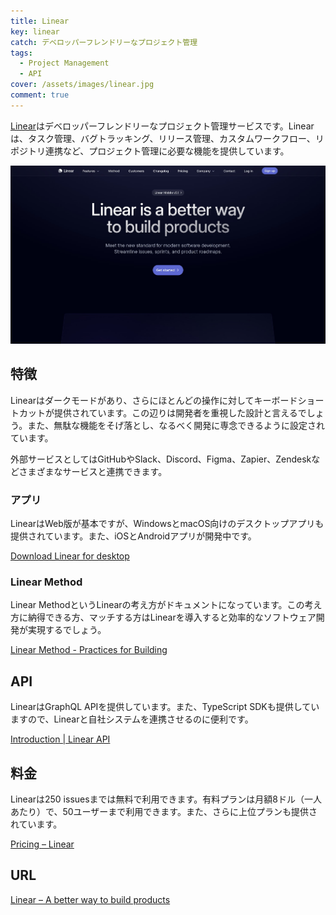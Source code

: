 ```yaml
---
title: Linear
key: linear
catch: デベロッパーフレンドリーなプロジェクト管理
tags:
  - Project Management
  - API
cover: /assets/images/linear.jpg
comment: true
---
```


[Linear](https://linear.app/)はデベロッパーフレンドリーなプロジェクト管理サービスです。Linearは、タスク管理、バグトラッキング、リリース管理、カスタムワークフロー、リポジトリ連携など、プロジェクト管理に必要な機能を提供しています。

[![LinearのWebサイト](/assets/images/linear.jpg)](https://linear.app/)

<!--more-->

## 特徴

Linearはダークモードがあり、さらにほとんどの操作に対してキーボードショートカットが提供されています。この辺りは開発者を重視した設計と言えるでしょう。また、無駄な機能をそげ落とし、なるべく開発に専念できるように設定されています。

外部サービスとしてはGitHubやSlack、Discord、Figma、Zapier、Zendeskなどさまざまなサービスと連携できます。

### アプリ

LinearはWeb版が基本ですが、WindowsとmacOS向けのデスクトップアプリも提供されています。また、iOSとAndroidアプリが開発中です。

[Download Linear for desktop](https://linear.app/download)

### Linear Method

Linear MethodというLinearの考え方がドキュメントになっています。この考え方に納得できる方、マッチする方はLinearを導入すると効率的なソフトウェア開発が実現するでしょう。

[Linear Method - Practices for Building](https://linear.app/method)

## API

LinearはGraphQL APIを提供しています。また、TypeScript SDKも提供していますので、Linearと自社システムを連携させるのに便利です。

[Introduction | Linear API](https://developers.linear.app/docs)

## 料金

Linearは250 issuesまでは無料で利用できます。有料プランは月額8ドル（一人あたり）で、50ユーザーまで利用できます。また、さらに上位プランも提供されています。

[Pricing – Linear](https://linear.app/pricing)

## URL

[Linear – A better way to build products](https://linear.app/)
